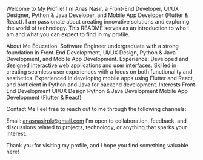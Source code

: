 Welcome to My Profile!
I'm Anas Nasir, a Front-End Developer, UI/UX Designer, Python & Java Developer, and Mobile App Developer (Flutter & React). I am passionate about creating innovative solutions and exploring the world of technology. This README serves as an introduction to who I am and what you can expect to find in my profile.

About Me
Education: Software Engineer undergraduate with a strong foundation in Front-End Development, UI/UX Design, Python & Java Development, and Mobile App Development.
Experience: Developed and designed interactive web applications and user interfaces. Skilled in creating seamless user experiences with a focus on both functionality and aesthetics. Experienced in developing mobile apps using Flutter and React, and proficient in Python and Java for backend development.
Interests
Front-End Development
UI/UX Design
Python & Java Development
Mobile App Development (Flutter & React)

Contact Me
Feel free to reach out to me through the following channels:

Email: anasnasirpk@gmail.com
I'm open to collaboration, feedback, and discussions related to projects, technology, or anything that sparks your interest.

Thank you for visiting my profile, and I hope you find something valuable here!
